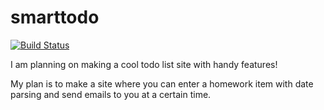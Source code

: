 # smarttodo
[![Build Status](https://travis-ci.org/kpfromer/smarttodo.svg?branch=master)](https://travis-ci.org/kpfromer/smarttodo)

I am planning on making a cool todo list site with handy features!

My plan is to make a site where you can enter a homework item with date parsing and send emails to you at a certain time.
